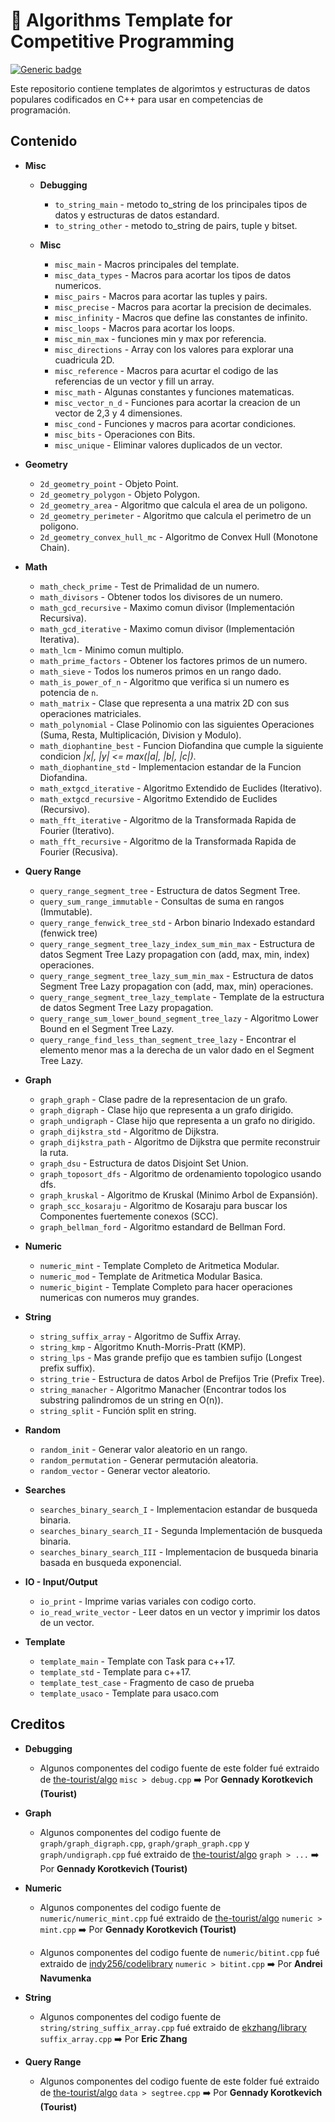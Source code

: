 # :pushpin: Algorithms Template for Competitive Programming

[![Generic badge](https://img.shields.io/badge/Codeforces-@SorKierkegaard-sucess.svg)](https://codeforces.com/profile/SorKierkegaard)

Este repositorio contiene templates de algorimtos y estructuras de datos populares codificados en C++ para usar en competencias de programación.

## Contenido

* **Misc**
    * **Debugging**
        * `to_string_main` - metodo to_string de los principales tipos de datos y estructuras de datos estandard.
        * `to_string_other` - metodo to_string de pairs, tuple y bitset.

    * **Misc**
        * `misc_main` - Macros principales del template.
        * `misc_data_types` - Macros para acortar los tipos de datos numericos.
        * `misc_pairs` - Macros para acortar las tuples y pairs.
        * `misc_precise` - Macros para acortar la precision de decimales.
        * `misc_infinity` - Macros que define las constantes de infinito.
        * `misc_loops` - Macros para acortar los loops.
        * `misc_min_max` - funciones min y max por referencia.
        * `misc_directions` - Array con los valores para explorar una cuadricula 2D.
        * `misc_reference` - Macros para acurtar el codigo de las referencias de un vector y fill un array.
        * `misc_math` - Algunas constantes y funciones matematicas.
        * `misc_vector_n_d` - Funciones para acortar la creacion de un vector de 2,3 y 4 dimensiones.
        * `misc_cond` - Funciones y macros para acortar condiciones.
        * `misc_bits` - Operaciones con Bits.
        * `misc_unique` - Eliminar valores duplicados de un vector.

* **Geometry**
    * `2d_geometry_point` - Objeto Point.
    * `2d_geometry_polygon` - Objeto Polygon.
    * `2d_geometry_area` - Algoritmo que calcula el area de un poligono.
    * `2d_geometry_perimeter` - Algoritmo que calcula el perimetro de un poligono.
    * `2d_geometry_convex_hull_mc` - Algoritmo de Convex Hull (Monotone Chain).

* **Math**
    * `math_check_prime` - Test de Primalidad de un numero.
    * `math_divisors` - Obtener todos los divisores de un numero.
    * `math_gcd_recursive` - Maximo comun divisor (Implementación Recursiva).
    * `math_gcd_iterative` - Maximo comun divisor (Implementación Iterativa).
    * `math_lcm` - Minimo comun multiplo.
    * `math_prime_factors` - Obtener los factores primos de un numero.
    * `math_sieve` - Todos los numeros primos en un rango dado.
    * `math_is_power_of_n` - Algoritmo que verifica si un numero es potencia de `n`.
    * `math_matrix` - Clase que representa a una matrix 2D con sus operaciones matriciales.
    * `math_polynomial` - Clase Polinomio con las siguientes Operaciones (Suma, Resta, Multiplicación, Division y Modulo).
    * `math_diophantine_best` - Funcion Diofandina que cumple la siguiente condicion *|x|, |y| <= max(|a|, |b|, |c|)*.
    * `math_diophantine_std` - Implementacion estandar de la Funcion Diofandina.
    * `math_extgcd_iterative` - Algoritmo Extendido de Euclides (Iterativo).
    * `math_extgcd_recursive` - Algoritmo Extendido de Euclides (Recursivo).
    * `math_fft_iterative` - Algoritmo de la Transformada Rapida de Fourier (Iterativo).
    * `math_fft_recursive` - Algoritmo de la Transformada Rapida de Fourier (Recusiva).

* **Query Range**
    * `query_range_segment_tree` - Estructura de datos Segment Tree.
    * `query_sum_range_immutable` - Consultas de suma en rangos (Immutable).
    * `query_range_fenwick_tree_std` - Arbon binario Indexado estandard (fenwick tree)
    * `query_range_segment_tree_lazy_index_sum_min_max` - Estructura de datos Segment Tree Lazy propagation con (add, max, min, index) operaciones.
    * `query_range_segment_tree_lazy_sum_min_max` - Estructura de datos Segment Tree Lazy propagation con (add, max, min) operaciones.
    * `query_range_segment_tree_lazy_template` - Template de la estructura de datos Segment Tree Lazy propagation.
    * `query_range_sum_lower_bound_segment_tree_lazy` - Algoritmo Lower Bound en el Segment Tree Lazy.
    * `query_range_find_less_than_segment_tree_lazy` - Encontrar el elemento menor mas a la derecha de un valor dado en el Segment Tree Lazy.

* **Graph**
    * `graph_graph` - Clase padre de la representacion de un grafo.
    * `graph_digraph` - Clase hijo que representa a un grafo dirigido.
    * `graph_undigraph` - Clase hijo que representa a un grafo no dirigido.
    * `graph_dijkstra_std` - Algoritmo de Dijkstra.
    * `graph_dijkstra_path` - Algoritmo de Dijkstra que permite reconstruir la ruta.
    * `graph_dsu` - Estructura de datos Disjoint Set Union.
    * `graph_toposort_dfs` - Algoritmo de ordenamiento topologico usando dfs.
    * `graph_kruskal` - Algoritmo de Kruskal (Minimo Arbol de Expansión).
    * `graph_scc_kosaraju` - Algoritmo de Kosaraju para buscar los Componentes fuertemente conexos (SCC).
    * `graph_bellman_ford` - Algoritmo estandard de Bellman Ford.

* **Numeric**
    * `numeric_mint` - Template Completo de Aritmetica Modular.
    * `numeric_mod` - Template de Aritmetica Modular Basica.
    * `numeric_bigint` - Template Completo para hacer operaciones numericas con numeros muy grandes.

* **String**
    * `string_suffix_array` - Algoritmo de Suffix Array.
    * `string_kmp` - Algoritmo Knuth-Morris-Pratt (KMP).
    * `string_lps` - Mas grande prefijo que es tambien sufijo (Longest prefix suffix).
    * `string_trie` - Estructura de datos Arbol de Prefijos Trie (Prefix Tree).
    * `string_manacher` - Algoritmo Manacher (Encontrar todos los substring palindromos de un string en O(n)).
    * `string_split` - Función split en string.

* **Random**
    * `random_init` - Generar valor aleatorio en un rango.
    * `random_permutation` - Generar permutación aleatoria.
    * `random_vector` - Generar vector aleatorio.

* **Searches**
    * `searches_binary_search_I` - Implementacion estandar de busqueda binaria.
    * `searches_binary_search_II` - Segunda Implementación de busqueda binaria.
    * `searches_binary_search_III` - Implementacion de busqueda binaria basada en busqueda exponencial.

* **IO - Input/Output**
    * `io_print` - Imprime varias variales con codigo corto.
    * `io_read_write_vector` - Leer datos en un vector y imprimir los datos de un vector.

* **Template**
    * `template_main` - Template con Task para c++17.
    * `template_std` - Template para c++17.
    * `template_test_case` - Fragmento de caso de prueba
    * `template_usaco` - Template para usaco.com

## Creditos
 
* **Debugging**
    * Algunos componentes del codigo fuente de este folder fué extraido de [the-tourist/algo](https://github.com/the-tourist/algo) `misc > debug.cpp` ➡️ Por **Gennady Korotkevich (Tourist)**

* **Graph**
    * Algunos componentes del codigo fuente de `graph/graph_digraph.cpp`, `graph/graph_graph.cpp` y `graph/undigraph.cpp` fué extraido de [the-tourist/algo](https://github.com/the-tourist/algo) `graph > ...` ➡️ Por **Gennady Korotkevich (Tourist)**

* **Numeric**
    * Algunos componentes del codigo fuente de `numeric/numeric_mint.cpp` fué extraido de [the-tourist/algo](https://github.com/the-tourist/algo) `numeric > mint.cpp` ➡️ Por **Gennady Korotkevich (Tourist)**

    * Algunos componentes del codigo fuente de `numeric/bitint.cpp` fué extraido de [indy256/codelibrary](https://github.com/indy256/codelibrary) `numeric > bitint.cpp` ➡️ Por **Andrei Navumenka**

* **String**
    * Algunos componentes del codigo fuente de `string/string_suffix_array.cpp` fué extraido de [ekzhang/library](https://github.com/ekzhang/library) `suffix_array.cpp` ➡️ Por **Eric Zhang**

* **Query Range**
    * Algunos componentes del codigo fuente de este folder fué extraido de [the-tourist/algo](https://github.com/the-tourist/algo) `data > segtree.cpp` ➡️ Por **Gennady Korotkevich (Tourist)**